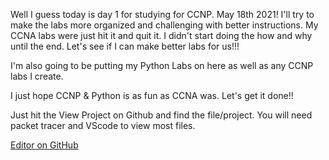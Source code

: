 Well I guess today is day 1 for studying for CCNP. May 18th 2021! I'll try to make the labs more organized and challenging with better instructions. My CCNA labs were just hit it and quit it. I didn't start doing the how and why until the end. Let's see if I can make better labs for us!!!


I'm also going to be putting my Python Labs on here as well as any 
CCNP labs I create.


I just hope CCNP & Python is as fun as CCNA was. Let's get it done!! 


Just hit the View Project on Github and find the file/project. You will need packet tracer and VScode to view most files. 



[Editor on GitHub](https://github.com/CryptoKnight0911/CCNP/edit/main/README.md)
